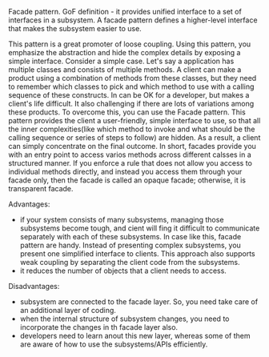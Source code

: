 Facade pattern.
GoF definition - it provides unified interface to a set of interfaces in a subsystem. A facade pattern defines a higher-level interface that makes the 
subsystem easier to use.

This pattern is a great promoter of loose coupling. Using this pattern, you emphasize the abstraction and hide the complex details by exposing a simple
interface.
Consider a simple case. Let's say a application has multiple classes and consists of multiple methods. A client can make a product using a combination 
of methods from these classes, but they need to remember which classes to pick and which method to use with a calling sequence of these constructs.
In can be OK for a developer, but makes a client's life difficult. It also challenging if there are lots of variations among these products.
To overcome this, you can use the Facade pattern. This pattern provides the client a user-friendly, simple interface  to use, so that all the inner 
complexities(like which method to invoke and what should be the calling sequence or series of steps to follow) are hidden. As a result, a client can simply
concentrate on the final outcome.
In short, facades provide you with an entry point to access varios methods across different calsses in a structured manner. If you enforce a rule that does not
allow you access to individual methods directly, and instead you access them through your facade only, then the facade is called an opaque facade; otherwise,
it is transparent facade.

 Advantages:
 - if your system consists of many subsystems, managing those subsystems become tough, and cient will fing it difficult to communicate separately with
   each of these subsystems. In case like this, facade pattern are handy. Instead of presenting complex subsystems, you present one simplified interface to
   clients. This approach also supports weak coupling by separating the client code from the subsystems.
- it reduces the number of objects that a client needs to access.

Disadvantages:
- subsystem are connected to the facade layer. So, you need take care of an additional layer of coding.
- when the internal structure of subsystem changes, you need to incorporate the changes in th facade layer also.
- developers need to learn anout this new layer, whereas some of them are aware of how to use the subsystems/APIs efficiently.







  













